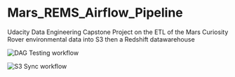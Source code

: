 # Mars_REMS_Airflow_Pipeline
Udacity Data Engineering Capstone Project on the ETL of the Mars Curiosity Rover environmental data into S3 then a Redshift datawarehouse

![DAG Testing workflow](https://github.com/jsleslie/Mars_REMS_Airflow_Pipeline/workflows/test_dags.yml/badge.svg)

![S3 Sync workflow](https://github.com/jsleslie/Mars_REMS_Airflow_Pipeline/workflows/sync_dags.yml/badge.svg)